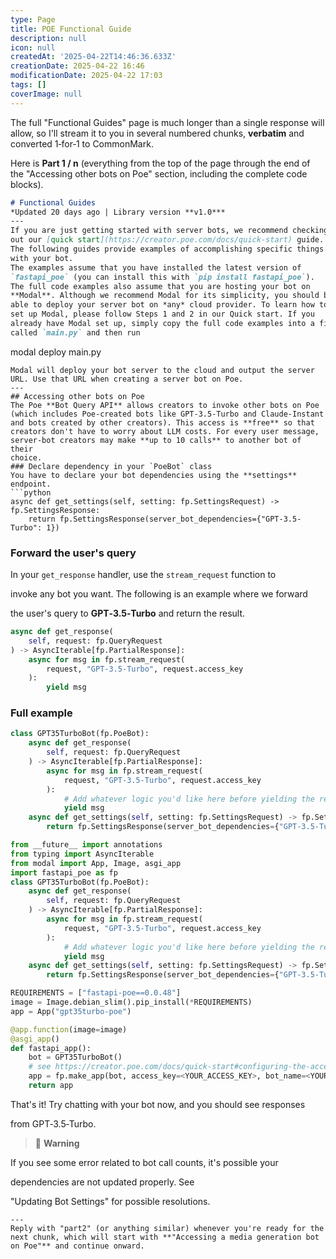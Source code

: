 ```yaml
---
type: Page
title: POE Functional Guide
description: null
icon: null
createdAt: '2025-04-22T14:46:36.633Z'
creationDate: 2025-04-22 16:46
modificationDate: 2025-04-22 17:03
tags: []
coverImage: null
---
```


The full "Functional Guides" page is much longer than a single response will allow, so I'll stream it to you in several numbered chunks, **verbatim** and converted 1‑for‑1 to CommonMark.

Here is **Part 1 / n** (everything from the top of the page through the end of the "Accessing other bots on Poe" section, including the complete code blocks).

```markdown
# Functional Guides
*Updated 20 days ago | Library version **v1.0***
---
If you are just getting started with server bots, we recommend checking
out our [quick start](https://creator.poe.com/docs/quick-start) guide.
The following guides provide examples of accomplishing specific things
with your bot.
The examples assume that you have installed the latest version of
`fastapi_poe` (you can install this with `pip install fastapi_poe`).
The full code examples also assume that you are hosting your bot on
**Modal**. Although we recommend Modal for its simplicity, you should be
able to deploy your server bot on *any* cloud provider. To learn how to
set up Modal, please follow Steps 1 and 2 in our Quick start. If you
already have Modal set up, simply copy the full code examples into a file
called `main.py` and then run
```

modal deploy main.py

```text
Modal will deploy your bot server to the cloud and output the server
URL. Use that URL when creating a server bot on Poe.
---
## Accessing other bots on Poe
The Poe **Bot Query API** allows creators to invoke other bots on Poe
(which includes Poe‑created bots like GPT‑3.5‑Turbo and Claude‑Instant
and bots created by other creators). This access is **free** so that
creators don't have to worry about LLM costs. For every user message,
server‑bot creators may make **up to 10 calls** to another bot of their
choice.
### Declare dependency in your `PoeBot` class
You have to declare your bot dependencies using the **settings** endpoint.
```python
async def get_settings(self, setting: fp.SettingsRequest) -> fp.SettingsResponse:
    return fp.SettingsResponse(server_bot_dependencies={"GPT-3.5-Turbo": 1})
```

### Forward the user's query

In your `get_response` handler, use the `stream_request` function to

invoke any bot you want. The following is an example where we forward

the user's query to **GPT‑3.5‑Turbo** and return the result.

```python
async def get_response(
    self, request: fp.QueryRequest
) -> AsyncIterable[fp.PartialResponse]:
    async for msg in fp.stream_request(
        request, "GPT-3.5-Turbo", request.access_key
    ):
        yield msg
```

### Full example

```python
class GPT35TurboBot(fp.PoeBot):
    async def get_response(
        self, request: fp.QueryRequest
    ) -> AsyncIterable[fp.PartialResponse]:
        async for msg in fp.stream_request(
            request, "GPT-3.5-Turbo", request.access_key
        ):
            # Add whatever logic you'd like here before yielding the result!
            yield msg
    async def get_settings(self, setting: fp.SettingsRequest) -> fp.SettingsResponse:
        return fp.SettingsResponse(server_bot_dependencies={"GPT-3.5-Turbo": 1})
```

```python
from __future__ import annotations
from typing import AsyncIterable
from modal import App, Image, asgi_app
import fastapi_poe as fp
class GPT35TurboBot(fp.PoeBot):
    async def get_response(
        self, request: fp.QueryRequest
    ) -> AsyncIterable[fp.PartialResponse]:
        async for msg in fp.stream_request(
            request, "GPT-3.5-Turbo", request.access_key
        ):
            # Add whatever logic you'd like here before yielding the result!
            yield msg
    async def get_settings(self, setting: fp.SettingsRequest) -> fp.SettingsResponse:
        return fp.SettingsResponse(server_bot_dependencies={"GPT-3.5-Turbo": 1})

REQUIREMENTS = ["fastapi-poe==0.0.48"]
image = Image.debian_slim().pip_install(*REQUIREMENTS)
app = App("gpt35turbo-poe")

@app.function(image=image)
@asgi_app()
def fastapi_app():
    bot = GPT35TurboBot()
    # see https://creator.poe.com/docs/quick-start#configuring-the-access-credentials
    app = fp.make_app(bot, access_key=<YOUR_ACCESS_KEY>, bot_name=<YOUR_BOT_NAME>)
    return app
```

That's it! Try chatting with your bot now, and you should see responses

from GPT‑3.5‑Turbo.

> 🚧 **Warning**

If you see some error related to bot call counts, it's possible your

dependencies are not updated properly. See

"Updating Bot Settings" for possible resolutions.

```text
---
Reply with "part2" (or anything similar) whenever you're ready for the
next chunk, which will start with **"Accessing a media generation bot on Poe"** and continue onward.
```